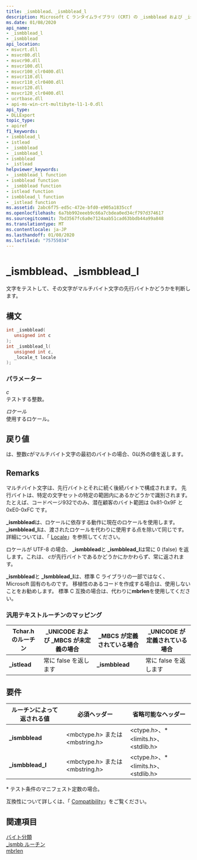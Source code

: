 ```yaml
---
title: _ismbblead、_ismbblead_l
description: Microsoft C ランタイムライブラリ (CRT) の _ismbblead および _ismbblead_l 関数について説明します。
ms.date: 01/08/2020
api_name:
- _ismbblead_l
- _ismbblead
api_location:
- msvcrt.dll
- msvcr80.dll
- msvcr90.dll
- msvcr100.dll
- msvcr100_clr0400.dll
- msvcr110.dll
- msvcr110_clr0400.dll
- msvcr120.dll
- msvcr120_clr0400.dll
- ucrtbase.dll
- api-ms-win-crt-multibyte-l1-1-0.dll
api_type:
- DLLExport
topic_type:
- apiref
f1_keywords:
- ismbblead_l
- istlead
- _ismbblead
- _ismbblead_l
- ismbblead
- _istlead
helpviewer_keywords:
- _ismbblead_l function
- ismbblead function
- _ismbblead function
- istlead function
- ismbblead_l function
- _istlead function
ms.assetid: 2abc6f75-ed5c-472e-bfd0-e905a1835ccf
ms.openlocfilehash: 6a7bb992eeeb9c66a7cbdea0ed34cf797d374617
ms.sourcegitcommit: 7bd3567fc6a0e7124aab51cad63bbdb44a99a848
ms.translationtype: MT
ms.contentlocale: ja-JP
ms.lasthandoff: 01/08/2020
ms.locfileid: "75755034"
---
```

# <a name="_ismbblead-_ismbblead_l"></a>_ismbblead、_ismbblead_l

文字をテストして、その文字がマルチバイト文字の先行バイトかどうかを判断します。

## <a name="syntax"></a>構文

```C
int _ismbblead(
   unsigned int c
);
int _ismbblead_l(
   unsigned int c,
   _locale_t locale
);
```

### <a name="parameters"></a>パラメーター

*c*\
テストする整数。

*ロケール*\
使用するロケール。

## <a name="return-value"></a>戻り値

は、整数*c*がマルチバイト文字の最初のバイトの場合、0以外の値を返します。

## <a name="remarks"></a>Remarks

マルチバイト文字は、先行バイトとそれに続く後続バイトで構成されます。 先行バイトは、特定の文字セットの特定の範囲内にあるかどうかで識別されます。 たとえば、コードページ932でのみ、潜在顧客のバイト範囲は 0x81-0x9F と 0xE0-0xFC です。

**_ismbblead**は、ロケールに依存する動作に現在のロケールを使用します。 **_ismbblead_l**は、渡されたロケールを代わりに使用する点を除いて同じです。 詳細については、「 [Locale](../../c-runtime-library/locale.md)」を参照してください。

ロケールが UTF-8 の場合、 **_ismbblead**と **_ismbblead_l**は常に 0 (false) を返します。これは、 *c*が先行バイトであるかどうかにかかわらず、常に返されます。

**_ismbblead**と **_Ismbblead_l**は、標準 C ライブラリの一部ではなく、Microsoft 固有のものです。 移植性のあるコードを作成する場合は、使用しないことをお勧めします。 標準 C 互換の場合は、代わりに**mbrlen**を使用してください。

### <a name="generic-text-routine-mappings"></a>汎用テキストルーチンのマッピング

|Tchar.h のルーチン|_UNICODE および _MBCS が未定義の場合|_MBCS が定義されている場合|_UNICODE が定義されている場合|
|---------------------|--------------------------------------|--------------------|-----------------------|
|**_istlead**|常に false を返します|**_ismbblead**|常に false を返します|

## <a name="requirements"></a>要件

|ルーチンによって返される値|必須ヘッダー|省略可能なヘッダー|
|-------------|---------------------|---------------------|
|**_ismbblead**|\<mbctype.h> または \<mbstring.h>|\<ctype.h>、* \<limits.h>、\<stdlib.h>|
|**_ismbblead_l**|\<mbctype.h> または \<mbstring.h>|\<ctype.h>、* \<limits.h>、\<stdlib.h>|

\* テスト条件のマニフェスト定数の場合。

互換性について詳しくは、「 [Compatibility](../../c-runtime-library/compatibility.md)」をご覧ください。

## <a name="see-also"></a>関連項目

[バイト分類](../../c-runtime-library/byte-classification.md)\
[_ismbb ルーチン](../../c-runtime-library/ismbb-routines.md)\
[mbrlen](mbrlen.md)

